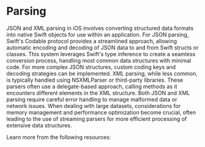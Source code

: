 # Parsing

JSON and XML parsing in iOS involves converting structured data formats into native Swift objects for use within an application. For JSON parsing, Swift's Codable protocol provides a streamlined approach, allowing automatic encoding and decoding of JSON data to and from Swift structs or classes. This system leverages Swift's type inference to create a seamless conversion process, handling most common data structures with minimal code. For more complex JSON structures, custom coding keys and decoding strategies can be implemented. XML parsing, while less common, is typically handled using NSXMLParser or third-party libraries. These parsers often use a delegate-based approach, calling methods as it encounters different elements in the XML structure. Both JSON and XML parsing require careful error handling to manage malformed data or network issues. When dealing with large datasets, considerations for memory management and performance optimization become crucial, often leading to the use of streaming parsers for more efficient processing of extensive data structures.

Learn more from the following resources:

